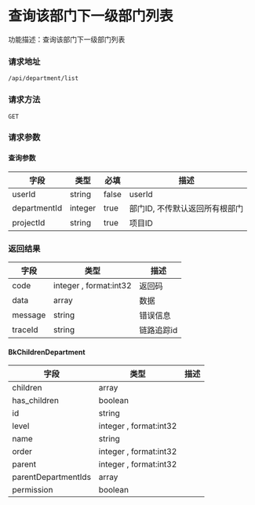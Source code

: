 # 查询该部门下一级部门列表
功能描述：查询该部门下一级部门列表

### 请求地址
```
/api/department/list
```

### 请求方法
`GET`
### 请求参数

#### 查询参数

| 字段 | 类型 | 必填 | 描述 |
| -------- | -------- | -------- | -------- |
| userId     | string   | false       | userId |
| departmentId     | integer   | true       | 部门ID, 不传默认返回所有根部门 |
| projectId     | string   | true       | 项目ID |



### 返回结果
| 字段 | 类型 | 描述 |
| -------- | -------- | -------- |
| code     | integer , format:int32  | 返回码 |
| data     | array<BkChildrenDepartment>   | 数据 |
| message     | string   | 错误信息 |
| traceId     | string   | 链路追踪id |
#### BkChildrenDepartment
| 字段 | 类型 | 描述 |
| -------- | -------- | -------- |
| children     | array<BkChildrenDepartment>   |  |
| has_children     | boolean   |  |
| id     | string   |  |
| level     | integer , format:int32  |  |
| name     | string   |  |
| order     | integer , format:int32  |  |
| parent     | integer , format:int32  |  |
| parentDepartmentIds     | array<string>   |  |
| permission     | boolean   |  |

